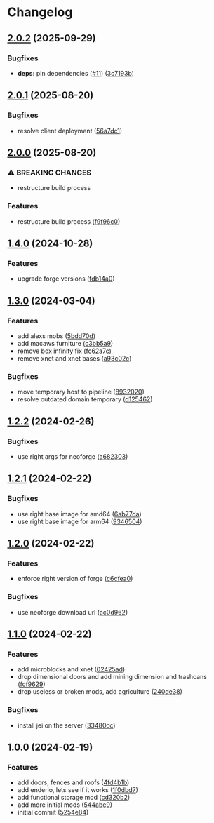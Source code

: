 # Changelog

## [2.0.2](https://github.com/crafthippie/grimson/compare/v2.0.1...v2.0.2) (2025-09-29)


### Bugfixes

* **deps:** pin dependencies ([#11](https://github.com/crafthippie/grimson/issues/11)) ([3c7193b](https://github.com/crafthippie/grimson/commit/3c7193bb4004e34598061edf4478bd9b7fb411a6))

## [2.0.1](https://github.com/crafthippie/grimson/compare/v2.0.0...v2.0.1) (2025-08-20)


### Bugfixes

* resolve client deployment ([56a7dc1](https://github.com/crafthippie/grimson/commit/56a7dc1f88e87807e394894ae716dfef4ee2a1f5))

## [2.0.0](https://github.com/crafthippie/grimson/compare/v1.4.0...v2.0.0) (2025-08-20)


### ⚠ BREAKING CHANGES

* restructure build process

### Features

* restructure build process ([f9f96c0](https://github.com/crafthippie/grimson/commit/f9f96c0f007d1825b88b3744d9e610426cd08f18))

## [1.4.0](https://github.com/crafthippie/grimson/compare/v1.3.0...v1.4.0) (2024-10-28)


### Features

* upgrade forge versions ([fdb14a0](https://github.com/crafthippie/grimson/commit/fdb14a07a4111df78ecda896b4638b0d0a2f4c2f))

## [1.3.0](https://github.com/crafthippie/grimson/compare/v1.2.2...v1.3.0) (2024-03-04)


### Features

* add alexs mobs ([5bdd70d](https://github.com/crafthippie/grimson/commit/5bdd70dd730a2c0dee2f4a6eac037ce4575dd1f6))
* add macaws furniture ([c3bb5a9](https://github.com/crafthippie/grimson/commit/c3bb5a9da3b432d295db979f1485fe7233aa9be7))
* remove box infinity fix ([fc62a7c](https://github.com/crafthippie/grimson/commit/fc62a7ce70a75438a04d962335330eaaa724bdec))
* remove xnet and xnet bases ([a93c02c](https://github.com/crafthippie/grimson/commit/a93c02c9ece3011c094cb892b87181f1c9f5d36f))


### Bugfixes

* move temporary host to pipeline ([8932020](https://github.com/crafthippie/grimson/commit/8932020723b016fa27ea0812daf5d88d00329f0d))
* resolve outdated domain temporary ([d125462](https://github.com/crafthippie/grimson/commit/d125462695bddde2e2dc2e7dde19f5d23e305262))

## [1.2.2](https://github.com/crafthippie/grimson/compare/v1.2.1...v1.2.2) (2024-02-26)


### Bugfixes

* use right args for neoforge ([a682303](https://github.com/crafthippie/grimson/commit/a682303a8dfe30195ca786136f1cfd8e8e1a4745))

## [1.2.1](https://github.com/crafthippie/grimson/compare/v1.2.0...v1.2.1) (2024-02-22)


### Bugfixes

* use right base image for amd64 ([6ab77da](https://github.com/crafthippie/grimson/commit/6ab77dade23dd89c7d1bd1648727c6c525eeb39e))
* use right base image for arm64 ([9346504](https://github.com/crafthippie/grimson/commit/9346504477a7ddc11e105badd97dc55bf93bb127))

## [1.2.0](https://github.com/crafthippie/grimson/compare/v1.1.0...v1.2.0) (2024-02-22)


### Features

* enforce right version of forge ([c6cfea0](https://github.com/crafthippie/grimson/commit/c6cfea025e92fa048641564139b53bd2efbfb9ce))


### Bugfixes

* use neoforge download url ([ac0d962](https://github.com/crafthippie/grimson/commit/ac0d962fc5909dbe1c5c16314452edcce56cc1ec))

## [1.1.0](https://github.com/crafthippie/grimson/compare/v1.0.0...v1.1.0) (2024-02-22)


### Features

* add microblocks and xnet ([02425ad](https://github.com/crafthippie/grimson/commit/02425ad1913bfcd94329401959e67fd1aebd3297))
* drop dimensional doors and add mining dimension and trashcans ([fcf9629](https://github.com/crafthippie/grimson/commit/fcf9629364fef69628f77bf2a7f41fce235a97f3))
* drop useless or broken mods, add agriculture ([240de38](https://github.com/crafthippie/grimson/commit/240de3850298c19f7535786744413a73f12cfe48))


### Bugfixes

* install jei on the server ([33480cc](https://github.com/crafthippie/grimson/commit/33480ccc09e77de50d306607982af3d8044cae5c))

## 1.0.0 (2024-02-19)


### Features

* add doors, fences and roofs ([4fd4b1b](https://github.com/crafthippie/grimson/commit/4fd4b1bcc3966724a56aa5902bf8c10f84dd2edc))
* add enderio, lets see if it works ([1f0dbd7](https://github.com/crafthippie/grimson/commit/1f0dbd777d7b542e0ad6d824c3f0b54509fc8f04))
* add functional storage mod ([cd320b2](https://github.com/crafthippie/grimson/commit/cd320b21895a2932230cec93842c2511da45f345))
* add more initial mods ([544abe9](https://github.com/crafthippie/grimson/commit/544abe9fb6c855289ab09d87969469405bf51441))
* initial commit ([5254e84](https://github.com/crafthippie/grimson/commit/5254e8436d7de90023df1139bbaf40a9578dccce))
